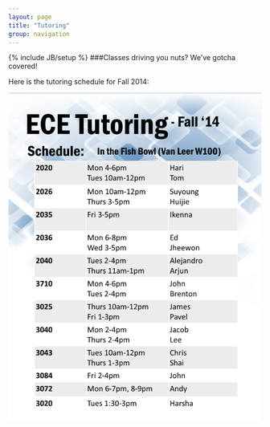 ```yaml
---
layout: page
title: "Tutoring"
group: navigation
---
```

{% include JB/setup %}
###Classes driving you nuts? We’ve gotcha covered!

Here is the tutoring schedule for Fall 2014:


<img src = "assets/images/tutoring/schedule.png" />
